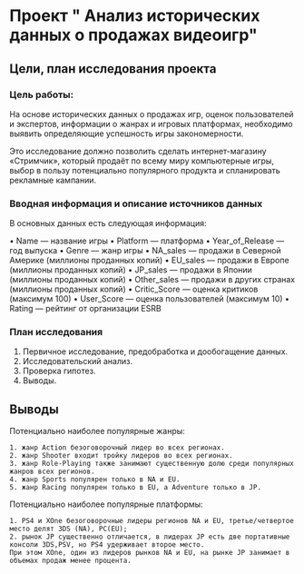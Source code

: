 # Проект " Анализ исторических данных о продажах видеоигр"

## Цели, план исследования проекта


###  Цель работы:

На основе исторических данных о продажах игр, оценок пользователей и экспертов, 
информации о жанрах и игровых платформах, необходимо выявить определяющие 
успешность игры закономерности.

Это исследование должно позволить сделать интернет-магазину «Стримчик», 
который продаёт по всему миру компьютерные игры, выбор в пользу потенциально 
популярного продукта и спланировать рекламные кампании.

### Вводная информация и описание источников данных

В основных данных есть следующая информация:

•    Name — название игры
•    Platform — платформа
•    Year_of_Release — год выпуска
•    Genre — жанр игры
•    NA_sales — продажи в Северной Америке (миллионы проданных копий)
•    EU_sales — продажи в Европе (миллионы проданных копий)
•    JP_sales — продажи в Японии (миллионы проданных копий)
•    Other_sales — продажи в других странах (миллионы проданных копий)
•    Critic_Score — оценка критиков (максимум 100)
•    User_Score — оценка пользователей (максимум 10)
•    Rating — рейтинг от организации ESRB 

### План исследования

1. Первичное исследование, предобработка и дообогащение данных.
2. Исследовательский анализ. 
3. Проверка гипотез.
4. Выводы.

## Выводы
Потенциально наиболее популярные жанры:

    1. жанр Action безоговорочный лидер во всех регионах.
    2. жанр Shooter входит тройку лидеров во всех регионах.
    3. жанр Role-Playing также занимают существенную долю среди популярных жанров всех регионов.
    4. жанр Sports популярен только в NA и EU.
    5. жанр Racing популярен только в EU, а Adventure только в JP.

Потенциально наиболее популярные платформы:

    1. PS4 и XOne безоговорочные лидеры регионов NA и EU, третье/четвертое место делят 3DS (NA), PC(EU);
    2. рынок JP существенно отличается, в лидерах JP есть две портативные консоли 3DS,PSV, но PS4 удерживает второе место. 
    При этом XOne, один из лидеров рынков NA и EU, на рынке JP занимает в объемах продаж менее процента.

